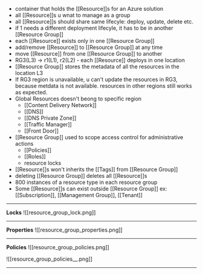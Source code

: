 - container that holds the [[Resource]]s for an Azure solution
- all [[Resource]]s u wnat to manage as a group
- all [[Resource]]s should share same lifecyle: deploy, update, delete etc.
- if 1 needs a different deployment lifecyle, it has to be in another [[Resource Group]]
- each [[Resource]] exists only in one [[Resource Group]]
- add/remove [[Resource]] to [[Resource Group]] at any time
- move [[Resource]] from one [[Resource Group]] to another
- RG3(L3)  ->  r1(L1), r2(L2) - each [[Resource]] deploys in one location
- [[Resource Group]] stores the metadata of all the resources in the location L3
- If RG3 region is unavailable, u can't update the resources in RG3, because metdata is not available. resources in other regions still works as expected.
- Global Resources doesn't beong to specific region
	- [[Content Delivery Network]]
	- [[DNS]]
	- [[DNS Private Zone]]
	- [[Traffic Manager]]
	- [[Front Door]]
- [[Resource Group]] used to scope access control for administrative actions
	- [[Policies]]
	- [[Roles]]
	- resource locks
- [[Resource]]s won't inherits the [[Tags]] from [[Resource Group]]
- deleting [[Resource Group]] deletes all [[Resource]]s
- 800 instances of a resource type in each resource group
- Some [[Resource]]s can exist outside [[Resource Group]] ex: [[Subscription]], [[Management Group]], [[Tenant]]

----
**Locks**
![[resource_group_lock.png]]

---
**Properties**
![[resource_group_properties.png]]

---
**Policies**
![[resource_group_policies.png]]

![[resource_group_policies__.png]]

---


